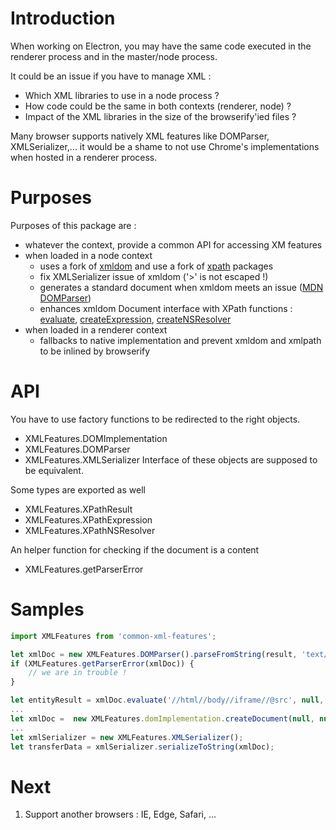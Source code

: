 # Introduction
When working on Electron, you may have the same code executed in the renderer process and in the master/node process. 

It could be an issue if you have to manage XML : 
- Which XML libraries to use in a node process ? 
- How code could be the same in both contexts (renderer, node) ? 
- Impact of the XML libraries in the size of the browserify'ied files ?

Many browser supports natively XML features like DOMParser, XMLSerializer,... it would be a shame to not use Chrome's implementations when hosted in a renderer process.

# Purposes
Purposes of this package are :
- whatever the context, provide a common API for accessing XM features
- when loaded in a node context 
    - uses a fork of [xmldom](https://www.npmjs.com/package/xmldom) and use a fork of [xpath](https://www.npmjs.com/package/xpath) packages
    - fix XMLSerializer issue of xmldom ('>' is not escaped !) 
    - generates a standard <parsererror> document when xmldom meets an issue ([MDN DOMParser](https://developer.mozilla.org/en-US/docs/Web/API/DOMParser))
    - enhances xmldom Document interface with XPath functions : [evaluate](https://developer.mozilla.org/en-US/docs/Web/API/Document/evaluate), [createExpression](https://developer.mozilla.org/en-US/docs/Web/API/Document/createExpression), [createNSResolver](https://developer.mozilla.org/en-US/docs/Web/API/Document/createNSResolver)
- when loaded in a renderer context
    - fallbacks to native implementation and prevent xmldom and xmlpath to be inlined by browserify

# API
You have to use factory functions to be redirected to the right objects.
- XMLFeatures.DOMImplementation
- XMLFeatures.DOMParser
- XMLFeatures.XMLSerializer
Interface of these objects are supposed to be equivalent.

Some types are exported as well
- XMLFeatures.XPathResult
- XMLFeatures.XPathExpression
- XMLFeatures.XPathNSResolver

An helper function for checking if the document is a <parsererror> content
- XMLFeatures.getParserError


# Samples
```ts
import XMLFeatures from 'common-xml-features';

let xmlDoc = new XMLFeatures.DOMParser().parseFromString(result, 'text/xml');
if (XMLFeatures.getParserError(xmlDoc)) {
    // we are in trouble !
}

let entityResult = xmlDoc.evaluate('//html//body//iframe//@src', null, null, XMLFeatures.XPathResult.FIRST_ORDERED_NODE_TYPE, null);
...
let xmlDoc =  new XMLFeatures.domImplementation.createDocument(null, null, null);
...
let xmlSerializer = new XMLFeatures.XMLSerializer();
let transferData = xmlSerializer.serializeToString(xmlDoc);
```

# Next
1. Support another browsers : IE, Edge, Safari, ...
